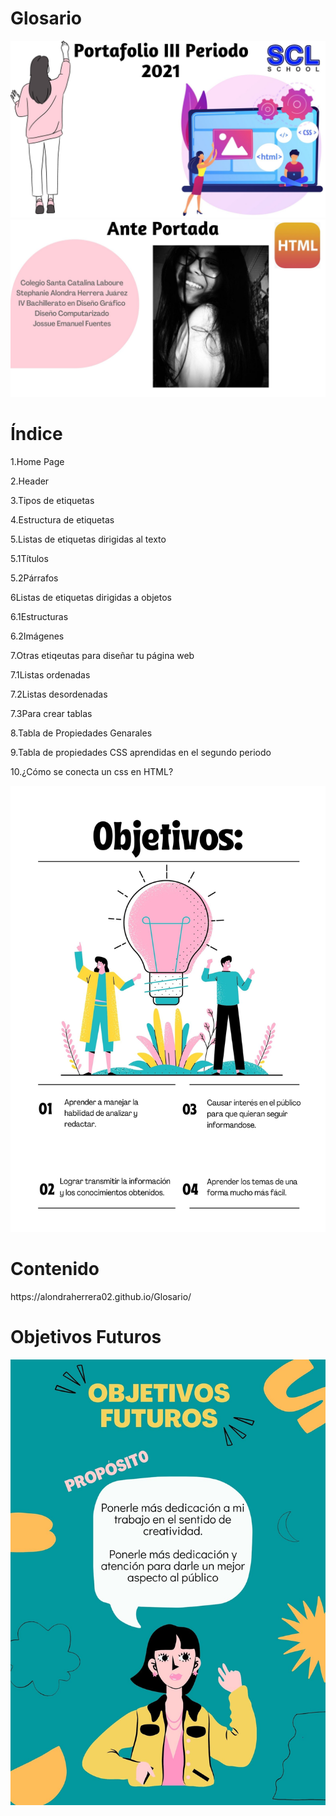 # Glosario

<img src="img2/Portada.jpg">
<img src="img2/Anteportada.jpg">

<h1>Índice</h1>
<p>1.Home Page</p>
<p>2.Header</p>
<p>3.Tipos de etiquetas</p>
<p>4.Estructura de etiquetas</p>
<p>5.Listas de etiquetas dirigidas al texto</p>
  <p>5.1Títulos</p>
  <p>5.2Párrafos</p>
<p>6Listas de etiquetas dirigidas a objetos</p>
  <p>6.1Estructuras</p>
  <p>6.2Imágenes</p>
<p>7.Otras etiqeutas para diseñar tu página web</p>
  <p>7.1Listas ordenadas</p>
  <p>7.2Listas desordenadas</p>
  <p>7.3Para crear tablas</p>
<p>8.Tabla de Propiedades Genarales</p>
<p>9.Tabla de propiedades CSS aprendidas en el segundo periodo</p>
<p>10.¿Cómo se conecta un css en HTML?</p>
<img src="img2/Objetivos.jpg">
<h1>Contenido</h1>
https://alondraherrera02.github.io/Glosario/
<h1>Objetivos Futuros</h1>
<img src="img2/Objetivos Futuros.jpg">

